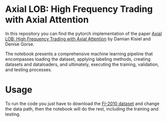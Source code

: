 # Axial LOB: High Frequency Trading with Axial Attention
In this repository you can find the pytorch implementation of the paper [Axial LOB: High Frequency Trading with Axial Attention](https://arxiv.org/pdf/2212.01807.pdf) by Damian Kisiel and Denise Gorse.

The notebook presents a comprehensive machine learning pipeline that encompasses loading the dataset, applying labeling methods, creating datasets and dataloaders, and ultimately, executing the training, validation, and testing processes.

# Usage

To run the code you just have to download the [FI-2010 dataset](https://etsin.fairdata.fi/dataset/73eb48d7-4dbc-4a10-a52a-da745b47a649/data) and change the data path, then the notebook will do the rest, including the training and testing.
